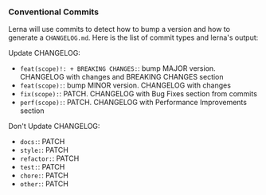 ### Conventional Commits

Lerna will use commits to detect how to bump a version and how to generate a `CHANGELOG.md`. Here is the list of commit types and lerna's output:

Update CHANGELOG:

-   `feat(scope)!: + BREAKING CHANGES:`: bump MAJOR version. CHANGELOG with changes and BREAKING CHANGES section
-   `feat(scope):`: bump MINOR version. CHANGELOG with changes
-   `fix(scope):`: PATCH. CHANGELOG with Bug Fixes section from commits
-   `perf(scope):`: PATCH. CHANGELOG with Performance Improvements section

Don't Update CHANGELOG:

-   `docs:`: PATCH
-   `style:`: PATCH
-   `refactor:`: PATCH
-   `test:`: PATCH
-   `chore:`: PATCH
-   `other:`: PATCH
